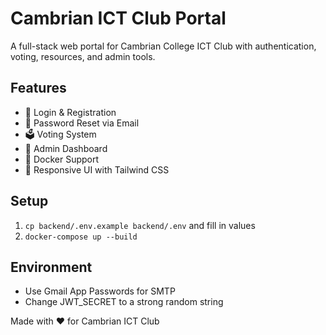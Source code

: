 # Cambrian ICT Club Portal

A full-stack web portal for Cambrian College ICT Club with authentication, voting, resources, and admin tools.

## Features
- 🔐 Login & Registration
- 📧 Password Reset via Email
- 🗳️ Voting System
- 👔 Admin Dashboard
- 🐳 Docker Support
- 🎨 Responsive UI with Tailwind CSS

## Setup
1. `cp backend/.env.example backend/.env` and fill in values
2. `docker-compose up --build`

## Environment
- Use Gmail App Passwords for SMTP
- Change JWT_SECRET to a strong random string

Made with ❤️ for Cambrian ICT Club
